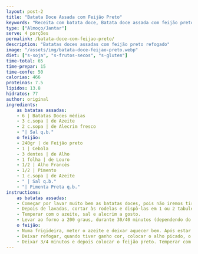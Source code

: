 ```yaml
---
layout: post-2
title: "Batata Doce Assada com Feijão Preto"
keywords: "Receita com batata doce, Batata doce assada com feijão preto, Prato vegano fácil, Batata doce saudável, Feijão preto refogado"
type: ["Almoço/Jantar"]
serve: 4 porções
permalink: /batata-doce-com-feijao-preto/
description: "Batatas doces assadas com feijão preto refogado"
image: "/assets/img/batata-doce-feijao-preto.webp"
diet: ["s-soja", "s-frutos-secos", "s-gluten"]
time-total: 65
time-prepar: 15
time-confe: 50
calorias: 466
proteinas: 7.5
lipidos: 13.8
hidratos: 77
author: original
ingredients:
    as batatas assadas:
    - 6 | Batatas Doces médias
    - 3 c.sopa | de Azeite
    - 2 c.sopa | de Alecrim fresco
    - "| Sal q.b."
    o feijão:
    - 240gr | de Feijão preto
    - 1 | Cebola
    - 3 dentes | de Alho
    - 1 folha | de Louro
    - 1/2 | Alho Francês
    - 1/2 | Pimento
    - 1 c.sopa | de Azeite
    - " | Sal q.b."
    - "| Pimenta Preta q.b."
instructions:
    as batatas assadas:
    - Começar por lavar muito bem as batatas doces, pois não iremos tirar a pele. 
    - Depois de lavadas, cortar às rodelas e dispô-las em 1 ou 2 tabuleiros (dependente do tamanho).
    - Temperar com o azeite, sal e alecrim a gosto.
    - Levar ao forno a 200 graus, durante 30/40 minutos (dependendo do forno). Durante a cozedura, ir virando as rodelas de batata doce.
    o feijão:
    - Numa frigideira, meter o azeite e deixar aquecer bem. Após estar quente, colocar o louro e a cebola picada.
    - Deixar refogar, quando tiver ganho cor, colocar o alho picado, o pimento picado e o alho francês (cortado às rodelas).
    - Deixar 3/4 minutos e depois colocar o feijão preto. Temperar com o sal e a pimenta preta. Deixar mais 3/4 minutos e está pronto a servir com as batatas e uma salada (opcional).
---
```

